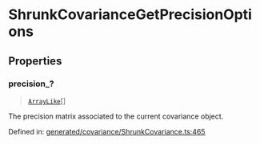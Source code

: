 # ShrunkCovarianceGetPrecisionOptions

## Properties

### precision\_?

> [`ArrayLike`](../types/ArrayLike.md)[]

The precision matrix associated to the current covariance object.

Defined in:  [generated/covariance/ShrunkCovariance.ts:465](https://github.com/transitive-bullshit/scikit-learn-ts/blob/122b3c0/packages/sklearn/src/generated/covariance/ShrunkCovariance.ts#L465)
